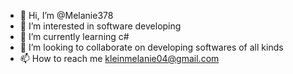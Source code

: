 - 👋 Hi, I’m @Melanie378
- 👀 I’m interested in software developing
- 🌱 I’m currently learning c#
- 💞️ I’m looking to collaborate on developing softwares of all kinds
- 📫 How to reach me kleinmelanie04@gmail.com

<!---
Melanie378/Melanie378 is a ✨ special ✨ repository because its `README.md` (this file) appears on your GitHub profile.
You can click the Preview link to take a look at your changes.
--->
